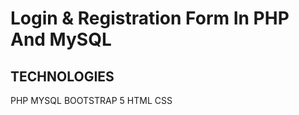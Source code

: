 # Login & Registration Form In PHP And MySQL 

## TECHNOLOGIES

 PHP
 MYSQL
 BOOTSTRAP 5
 HTML
 CSS
